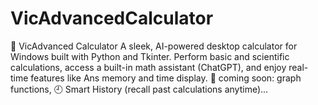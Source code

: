 # VicAdvancedCalculator
🔢 VicAdvanced Calculator A sleek, AI-powered desktop calculator for Windows built with Python and Tkinter. Perform basic and scientific calculations, access a built-in math assistant (ChatGPT), and enjoy real-time features like Ans memory and time display.  🚀 coming soon: graph functions,  🕘 Smart History (recall past calculations anytime)...
